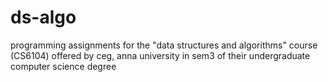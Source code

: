 # ds-algo
programming assignments for the "data structures and algorithms" course (CS6104) offered by ceg, anna university in sem3 of their undergraduate computer science degree
